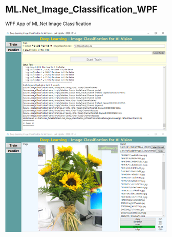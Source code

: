 # ML.Net_Image_Classification_WPF
WPF App of ML.Net Image Classification

![Train](./Train.png)
![Predict](./Predict.png)
